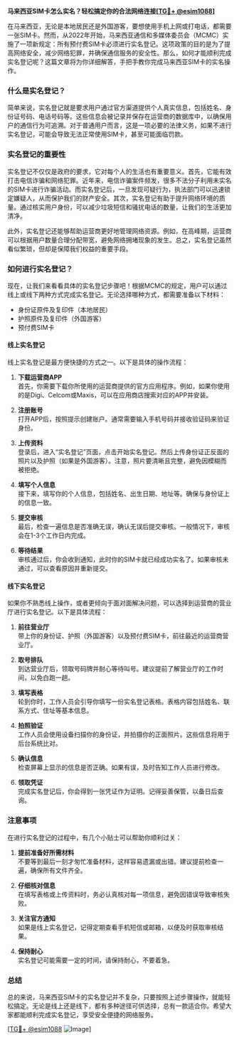 **马来西亚SIM卡怎么实名？轻松搞定你的合法网络连接[[TG💪+ @esim1088](https://t.me/s/esim1088)]**

在马来西亚，无论是本地居民还是外国游客，要想使用手机上网或打电话，都需要一张SIM卡。然而，从2022年开始，马来西亚通信和多媒体委员会（MCMC）实施了一项新规定：所有预付费SIM卡必须进行实名登记。这项政策的目的是为了提高网络安全，减少网络犯罪，并确保通信服务的安全性。那么，如何才能顺利完成实名登记呢？这篇文章将为你详细解答，手把手教你完成马来西亚SIM卡的实名操作。

### 什么是实名登记？

简单来说，实名登记就是要求用户通过官方渠道提供个人真实信息，包括姓名、身份证号码、电话号码等。这些信息会被记录并保存在运营商的数据库中，以确保用户的通信行为可追溯。对于普通用户而言，这是一项必要的法律义务，如果不进行实名登记，可能会导致无法正常使用SIM卡，甚至可能面临罚款。

### 实名登记的重要性

实名登记不仅仅是政府的要求，它对每个人的生活也有重要意义。首先，它能有效打击电信诈骗和网络犯罪。近年来，电信诈骗案件频发，很多不法分子利用未实名的SIM卡进行诈骗活动。而实名登记后，一旦发现可疑行为，执法部门可以迅速锁定嫌疑人，从而保护我们的财产安全。其次，实名登记有助于提升网络环境的质量。通过核实用户身份，可以减少垃圾短信和骚扰电话的数量，让我们的生活更加清净。

此外，实名登记还能够帮助运营商更好地管理网络资源。例如，在高峰期，运营商可以根据用户数量合理分配带宽，避免网络拥堵现象的发生。总之，实名登记虽然看似繁琐，但却是保障我们权益的重要手段。

### 如何进行实名登记？

现在，让我们来看看具体的实名登记步骤吧！根据MCMC的规定，用户可以通过线上或线下两种方式完成实名登记。无论选择哪种方式，都需要准备以下材料：

- 身份证原件及复印件（本地居民）
- 护照原件及复印件（外国游客）
- 预付费SIM卡

#### 线上实名登记

线上实名登记是最方便快捷的方式之一。以下是具体的操作流程：

1. **下载运营商APP**  
   首先，你需要下载你所使用的运营商提供的官方应用程序。例如，如果你使用的是Digi、Celcom或Maxis，可以在应用商店搜索对应的APP并安装。

2. **注册账号**  
   打开APP后，按照提示创建账户。通常需要输入手机号码并接收验证码来验证身份。

3. **上传资料**  
   登录后，进入“实名登记”页面，点击开始实名登记。然后上传身份证正反面的照片以及护照（如果是外国游客）。注意，照片要清晰且完整，避免因模糊而被拒绝。

4. **填写个人信息**  
   接下来，填写你的个人信息，包括姓名、出生日期、地址等。确保与身份证上的信息一致。

5. **提交审核**  
   最后，检查一遍信息是否准确无误，确认无误后提交审核。一般情况下，审核会在1-3个工作日内完成。

6. **等待结果**  
   审核通过后，你会收到通知，此时你的SIM卡就已经成功实名了。如果审核未通过，可以查看原因并重新提交。

#### 线下实名登记

如果你不熟悉线上操作，或者更倾向于面对面解决问题，可以选择到运营商的营业厅进行实名登记。以下是具体流程：

1. **前往营业厅**  
   带上你的身份证、护照（外国游客）以及预付费SIM卡，前往最近的运营商营业厅。

2. **取号排队**  
   到达营业厅后，领取号码牌并耐心等待叫号。建议提前了解营业厅的工作时间，以免白跑一趟。

3. **填写表格**  
   轮到你时，工作人员会引导你填写一份实名登记表格。表格内容包括姓名、联系方式、住址等基本信息。

4. **拍照验证**  
   工作人员会使用设备扫描你的身份证，并拍摄你的正面照片。这些信息将用于后台系统比对。

5. **确认信息**  
   检查屏幕上显示的信息是否正确。如果有误，及时告知工作人员进行修改。

6. **领取凭证**  
   完成实名登记后，你会得到一张凭证作为证明。记得妥善保管，以备日后查询。

### 注意事项

在进行实名登记的过程中，有几个小贴士可以帮助你顺利过关：

1. **提前准备好所需材料**  
   不要等到最后一刻才匆忙准备材料，这样容易遗漏或出错。建议提前检查一遍，确保所有文件齐全。

2. **仔细核对信息**  
   在填写表格或上传资料时，务必认真核对每一项信息，避免因错误导致审核失败。

3. **关注官方通知**  
   如果是线上实名登记，记得定期查看手机短信或邮箱，以便及时获取审核结果。

4. **保持耐心**  
   实名登记可能需要一定的时间，请保持耐心，不要着急。

### 总结

总的来说，马来西亚SIM卡的实名登记并不复杂，只要按照上述步骤操作，就能轻松搞定。无论是线上还是线下，都有多种途径可供选择，总有一款适合你。希望大家都能顺利完成实名登记，享受安全便捷的网络服务。

[[TG💪+ @esim1088](https://t.me/s/esim1088) ![Image](https://i.postimg.cc/4NQfJmqS/Snipaste-2025-05-13-00-14-12.png)]